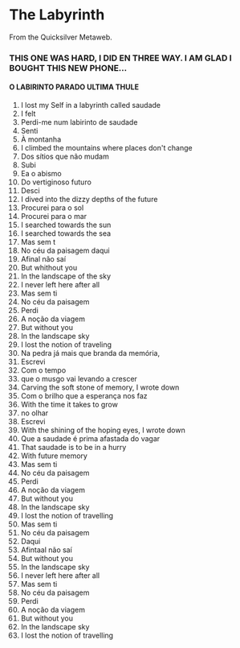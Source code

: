 
# The Labyrinth

From the Quicksilver Metaweb.

### THIS ONE WAS HARD, I DID EN THREE WAY. I AM GLAD I BOUGHT THIS NEW PHONE...


#### O LABIRINTO PARADO ULTIMA THULE



1. I lost my Self in a labyrinth called saudade
2. I felt
3. Perdi-me num labirinto de saudade
4. Senti
5. À montanha
6. I climbed the mountains where places don't change
7. Dos sítios que não mudam
8. Subi
9. Ea o abismo
10. Do vertiginoso futuro
11. Desci
12. I dived into the dizzy depths of the future
13. Procurei para o sol
14. Procurei para o mar
15. I searched towards the sun
16. I searched towards the sea
17. Mas sem t
18. No céu da paisagem daqui
19. Afinal não saí
20. But whithout you
21. In the landscape of the sky
22. I never left here after all
23. Mas sem ti
24. No céu da paisagem
25. Perdi
26. A noção da viagem
27. But without you
28. In the landscape sky
29. I lost the notion of traveling
30. Na pedra já mais que branda da memória,
31. Escrevi
32. Com o tempo
33. que o musgo vai levando a crescer
34. Carving the soft stone of memory, I wrote down
35. Com o brilho que a esperança nos faz
36. With the time it takes to grow
37. no olhar
38. Escrevi
39. With the shining of the hoping eyes, I wrote down
40. Que a saudade é prima afastada do vagar
41. That saudade is to be in a hurry
42. With future memory
43. Mas sem ti
44. No céu da paisagem
45. Perdi
46. A noção da viagem
47. But without you
48. In the landscape sky
49. I lost the notion of travelling
50. Mas sem ti
51. No céu da paisagem
52. Daqui
53. Afintaal não saí
54. But without you
55. In the landscape sky
56. I never left here after all
57. Mas sem ti
58. No céu da paisagem
59. Perdi
60. A noção da viagem
61. But without you
62. In the landscape sky
63. I lost the notion of travelling
